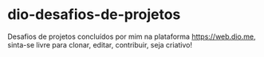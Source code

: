 # dio-desafios-de-projetos
Desafios de projetos concluídos por mim na plataforma https://web.dio.me, sinta-se livre para clonar, editar, contribuir, seja criativo!
